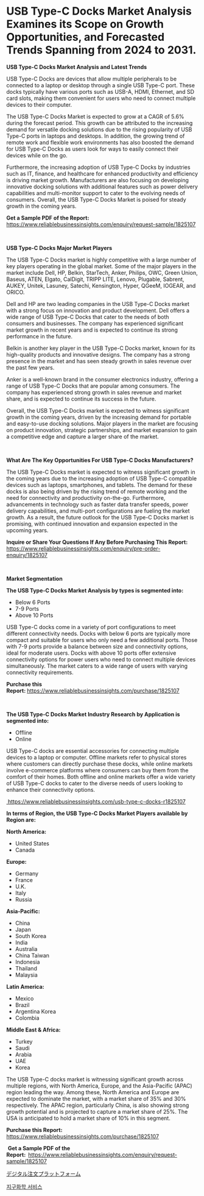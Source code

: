 <p><h1>USB Type-C Docks Market Analysis Examines its Scope on Growth Opportunities, and Forecasted Trends Spanning from 2024 to 2031.</h1></p><p><strong>USB Type-C Docks Market Analysis and Latest Trends</strong></p>
<p><p>USB Type-C Docks are devices that allow multiple peripherals to be connected to a laptop or desktop through a single USB Type-C port. These docks typically have various ports such as USB-A, HDMI, Ethernet, and SD card slots, making them convenient for users who need to connect multiple devices to their computer.</p><p>The USB Type-C Docks Market is expected to grow at a CAGR of 5.6% during the forecast period. This growth can be attributed to the increasing demand for versatile docking solutions due to the rising popularity of USB Type-C ports in laptops and desktops. In addition, the growing trend of remote work and flexible work environments has also boosted the demand for USB Type-C Docks as users look for ways to easily connect their devices while on the go.</p><p>Furthermore, the increasing adoption of USB Type-C Docks by industries such as IT, finance, and healthcare for enhanced productivity and efficiency is driving market growth. Manufacturers are also focusing on developing innovative docking solutions with additional features such as power delivery capabilities and multi-monitor support to cater to the evolving needs of consumers. Overall, the USB Type-C Docks Market is poised for steady growth in the coming years.</p></p>
<p><strong>Get a Sample PDF of the Report:&nbsp;</strong> <a href="https://www.reliablebusinessinsights.com/enquiry/request-sample/1825107">https://www.reliablebusinessinsights.com/enquiry/request-sample/1825107</a></p>
<p>&nbsp;</p>
<p><strong>USB Type-C Docks Major Market Players</strong></p>
<p><p>The USB Type-C Docks market is highly competitive with a large number of key players operating in the global market. Some of the major players in the market include Dell, HP, Belkin, StarTech, Anker, Philips, OWC, Green Union, Baseus, ATEN, Elgato, CalDigit, TRIPP LITE, Lenovo, Plugable, Sabrent, AUKEY, Unitek, Lasuney, Satechi, Kensington, Hyper, QGeeM, IOGEAR, and ORICO.</p><p>Dell and HP are two leading companies in the USB Type-C Docks market with a strong focus on innovation and product development. Dell offers a wide range of USB Type-C Docks that cater to the needs of both consumers and businesses. The company has experienced significant market growth in recent years and is expected to continue its strong performance in the future.</p><p>Belkin is another key player in the USB Type-C Docks market, known for its high-quality products and innovative designs. The company has a strong presence in the market and has seen steady growth in sales revenue over the past few years.</p><p>Anker is a well-known brand in the consumer electronics industry, offering a range of USB Type-C Docks that are popular among consumers. The company has experienced strong growth in sales revenue and market share, and is expected to continue its success in the future.</p><p>Overall, the USB Type-C Docks market is expected to witness significant growth in the coming years, driven by the increasing demand for portable and easy-to-use docking solutions. Major players in the market are focusing on product innovation, strategic partnerships, and market expansion to gain a competitive edge and capture a larger share of the market.</p></p>
<p>&nbsp;</p>
<p><strong>What Are The Key Opportunities For USB Type-C Docks Manufacturers?</strong></p>
<p><p>The USB Type-C Docks market is expected to witness significant growth in the coming years due to the increasing adoption of USB Type-C compatible devices such as laptops, smartphones, and tablets. The demand for these docks is also being driven by the rising trend of remote working and the need for connectivity and productivity on-the-go. Furthermore, advancements in technology such as faster data transfer speeds, power delivery capabilities, and multi-port configurations are fueling the market growth. As a result, the future outlook for the USB Type-C Docks market is promising, with continued innovation and expansion expected in the upcoming years.</p></p>
<p><strong>Inquire or Share Your Questions If Any Before Purchasing This Report:</strong> <a href="https://www.reliablebusinessinsights.com/enquiry/pre-order-enquiry/1825107">https://www.reliablebusinessinsights.com/enquiry/pre-order-enquiry/1825107</a></p>
<p>&nbsp;</p>
<p><strong>Market Segmentation</strong></p>
<p><strong>The USB Type-C Docks Market Analysis by types is segmented into:</strong></p>
<p><ul><li>Below 6 Ports</li><li>7-9 Ports</li><li>Above 10 Ports</li></ul></p>
<p><p>USB Type-C docks come in a variety of port configurations to meet different connectivity needs. Docks with below 6 ports are typically more compact and suitable for users who only need a few additional ports. Those with 7-9 ports provide a balance between size and connectivity options, ideal for moderate users. Docks with above 10 ports offer extensive connectivity options for power users who need to connect multiple devices simultaneously. The market caters to a wide range of users with varying connectivity requirements.</p></p>
<p><strong>Purchase this Report:&nbsp;</strong><a href="https://www.reliablebusinessinsights.com/purchase/1825107">https://www.reliablebusinessinsights.com/purchase/1825107</a></p>
<p>&nbsp;</p>
<p><strong>The USB Type-C Docks Market Industry Research by Application is segmented into:</strong></p>
<p><ul><li>Offline</li><li>Online</li></ul></p>
<p><p>USB Type-C docks are essential accessories for connecting multiple devices to a laptop or computer. Offline markets refer to physical stores where customers can directly purchase these docks, while online markets involve e-commerce platforms where consumers can buy them from the comfort of their homes. Both offline and online markets offer a wide variety of USB Type-C docks to cater to the diverse needs of users looking to enhance their connectivity options.</p></p>
<p><a href="https://www.reliablebusinessinsights.com/usb-type-c-docks-r1825107">&nbsp;https://www.reliablebusinessinsights.com/usb-type-c-docks-r1825107</a></p>
<p><strong>In terms of Region, the USB Type-C Docks Market Players available by Region are:</strong></p>
<p>
    <p> <strong> North America: </strong>
        <ul>
            <li>United States</li>
            <li>Canada</li>
        </ul>
        </p> 
    <p> <strong> Europe: </strong>
        <ul>
            <li>Germany</li>
            <li>France</li>
            <li>U.K.</li>
            <li>Italy</li>
            <li>Russia</li>
        </ul>
        </p> 
    <p> <strong> Asia-Pacific: </strong>
        <ul>
            <li>China</li>
            <li>Japan</li>
            <li>South Korea</li>
            <li>India</li>
            <li>Australia</li>
            <li>China Taiwan</li>
            <li>Indonesia</li>
            <li>Thailand</li>
            <li>Malaysia</li>
        </ul>
        </p> 
    <p> <strong> Latin America: </strong>
        <ul>
            <li>Mexico</li>
            <li>Brazil</li>
            <li>Argentina Korea</li>
            <li>Colombia</li>
        </ul>
        </p> 
    <p> <strong> Middle East & Africa: </strong>
        <ul>
            <li>Turkey</li>
            <li>Saudi</li>
            <li>Arabia</li>
            <li>UAE</li>
            <li>Korea</li>
        </ul>
    </p>
    </p>
<p><p>The USB Type-C docks market is witnessing significant growth across multiple regions, with North America, Europe, and the Asia-Pacific (APAC) region leading the way. Among these, North America and Europe are expected to dominate the market, with a market share of 35% and 30% respectively. The APAC region, particularly China, is also showing strong growth potential and is projected to capture a market share of 25%. The USA is anticipated to hold a market share of 10% in this segment.</p></p>
<p><strong>Purchase this Report: </strong><a href="https://www.reliablebusinessinsights.com/purchase/1825107">https://www.reliablebusinessinsights.com/purchase/1825107</a></p>
<p>&nbsp;<strong>Get a Sample PDF of the Report:&nbsp;&nbsp;</strong><a href="https://www.reliablebusinessinsights.com/enquiry/request-sample/1825107">https://www.reliablebusinessinsights.com/enquiry/request-sample/1825107</a></p>
<p><strong></strong></p>
<p><p><a href="https://github.com/nxboeu02965442/Market-Research-Report-List-3/blob/main/527584730861.md">デジタル注文プラットフォーム</a></p><p><a href="https://github.com/TobyKub4685/Market-Research-Report-List-3/blob/main/661275940242.md">지구화학 서비스</a></p></p>